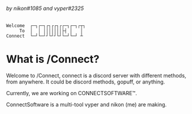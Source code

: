 ###### by nikon#1085 and vyper#2325
    Welcome  ┌─┐┌─┐┌┐┌┌┐┌┌─┐┌─┐┌┬┐ 
         To  │  │ │││││││├┤ │   │  
    Connect  └─┘└─┘┘└┘┘└┘└─┘└─┘ ┴  

# What is /Connect?

Welcome to /Connect, connect is a discord server with different methods, from anywhere.
It could be discord methods, gopuff, or anything.

Currently, we are working on CONNECTSOFTWARE™.

ConnectSoftware is a multi-tool vyper and nikon (me) are making.
